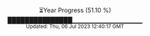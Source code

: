 <p align="center">
⏳Year Progress (51.10 %) <br>
███████████████▁▁▁▁▁▁▁▁▁▁▁▁▁▁▁ <br>
<sub>Updated: Thu, 06 Jul 2023 12:40:17 GMT</sub>
</p>

